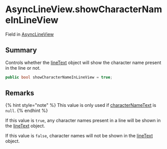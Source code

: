 # AsyncLineView.showCharacterNameInLineView

Field in [AsyncLineView](/docs/api/csharp/yarn.unity.asynclineview.md)

## Summary


Controls whether the  <a href="yarn.unity.asynclineview.linetext.md">lineText</a>  object will show the
character name present in the line or not.


```csharp
public bool showCharacterNameInLineView = true;
```

## Remarks

<p>
{% hint style="note" %}
This value is only used if <a href="yarn.unity.asynclineview.characternametext.md">characterNameText</a> is <code>null</code>.
{% endhint %}
</p> <p>If this value is <code>true</code>, any character names
present in a line will be shown in the <a href="yarn.unity.asynclineview.linetext.md">lineText</a>
object.</p> <p>If this value is <code>false</code>, character names will
not be shown in the <a href="yarn.unity.asynclineview.linetext.md">lineText</a> object.</p>

